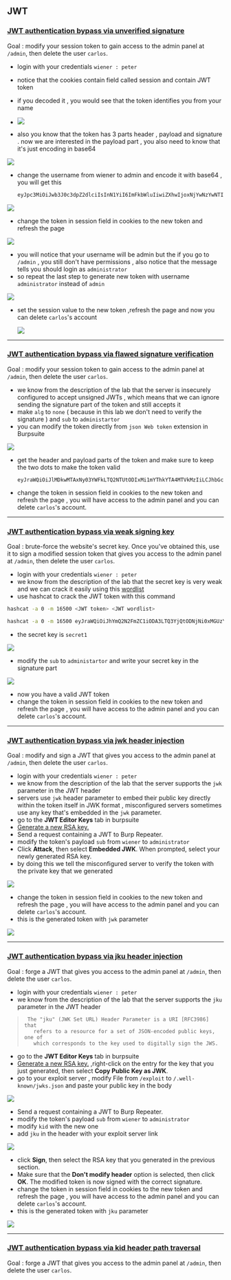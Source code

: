 ## JWT

### [JWT authentication bypass via unverified signature](https://portswigger.net/web-security/jwt/lab-jwt-authentication-bypass-via-unverified-signature)

Goal : modify your session token to gain access to the admin panel at `/admin`, then delete the user `carlos`.

- login with your credentials `wiener : peter` 
- notice that the cookies contain field called session and contain JWT token
- if you decoded it , you would see that the token identifies you from your name
- ![](.\jwt_img\1_1.png)



- also you know that the token has 3 parts header , payload and signature . now we are interested in the payload part , you also need to know that it's just encoding in base64

![](.\jwt_img\1_2.png)



- change the username from wiener to admin and encode it with base64 , you will get this 
  ```js
  eyJpc3MiOiJwb3J0c3dpZ2dlciIsInN1YiI6ImFkbWluIiwiZXhwIjoxNjYwNzYwNTIzfQ
  ```

![](.\jwt_img\1_3.png)



- change the token in session field in cookies to the new token and refresh the page

![](.\jwt_img\1_4.png)



- you will notice that your username will be admin but the if you go to `/admin` , you still don't have permissions , also notice that the message tells you should login as `administrator` 
- so repeat the last step to generate new token with username `administrator` instead of `admin`

![](.\jwt_img\1_5.png)



- set the session value to the new token ,refresh the page and now you can delete `carlos`'s account

  ![](.\jwt_img\1_6.png)







------





### [JWT authentication bypass via flawed signature verification](https://portswigger.net/web-security/jwt/lab-jwt-authentication-bypass-via-flawed-signature-verification)

Goal : modify your session token to gain access to the admin panel at `/admin`, then delete the user `carlos`.



- we know from the description of the lab that the server is insecurely configured to accept unsigned JWTs , which means that we can ignore sending the signature part of the token and still accepts it 
- make `alg` to `none` ( because in this lab we don't need to verify the signature ) and `sub` to `administartor`
- you can modify the token directly from `json Web token` extension in Burpsuite

![](.\jwt_img\2_1.png)



- get the header and payload parts of the token and make sure to keep the two dots to make the token valid 
  ```
  eyJraWQiOiJlMDkwMTAxNy03YWFkLTQ2NTUtODIxMi1mYThkYTA4MTVkMzIiLCJhbGciOiJub25lIn0.eyJpc3MiOiJwb3J0c3dpZ2dlciIsInN1YiI6ImFkbWluaXN0cmF0b3IiLCJleHAiOjE2NjA3NzA3NDZ9.  
  ```

  

- change the token in session field in cookies to the new token and refresh the page , you will have access to the admin panel and you can delete `carlos`'s account.



------





### [JWT authentication bypass via weak signing key](https://portswigger.net/web-security/jwt/lab-jwt-authentication-bypass-via-weak-signing-key)

Goal : brute-force the website's secret key. Once you've obtained this, use it to sign a modified session token that gives you access to the admin panel at `/admin`, then delete the user `carlos`.



- login with your credentials `wiener : peter` 
- we know from the description of the lab that the secret key is very weak and we can crack it easily using this [wordlist](https://github.com/wallarm/jwt-secrets/blob/master/jwt.secrets.list)
- use hashcat to crack the JWT token with this command

```bash
hashcat -a 0 -m 16500 <JWT token> <JWT wordlist>
```



```bash
hashcat -a 0 -m 16500 eyJraWQiOiJhYmQ2N2FmZC1iODA3LTQ3YjQtODNjNi0xMGUzYTY5NDAyMGEiLCJhbGciOiJIUzI1NiJ9.eyJpc3MiOiJwb3J0c3dpZ2dlciIsInN1YiI6IndpZW5lciIsImV4cCI6MTY2MDgyNzA5NX0.MLBUFpTVqW9-8Zp9T1c0LhR_vioClp1L9IAYSd8tafE jwt.secrets.txt

```



- the secret key is `secret1`

![](.\jwt_img\3_1.png)



- modify  the `sub` to `administartor` and write your secret key in the signature part

![](.\jwt_img\3_2.png)





- now you have a valid JWT token 
- change the token in session field in cookies to the new token and refresh the page , you will have access to the admin panel and you can delete `carlos`'s account.



------





### [JWT authentication bypass via jwk header injection](https://portswigger.net/web-security/jwt/lab-jwt-authentication-bypass-via-jwk-header-injection)

Goal :  modify and sign a JWT that gives you access to the admin panel at `/admin`, then delete the user `carlos`.

- login with your credentials `wiener : peter` 
- we know from the description of the lab that the server supports the `jwk` parameter in the JWT header 
- servers  use `jwk` header parameter to embed their public key directly within the token itself in JWK format , misconfigured servers sometimes use any key that's embedded in the `jwk` parameter.
- go to the **JWT Editor Keys** tab in burpsuite
- [Generate a new RSA key.](https://portswigger.net/web-security/jwt/working-with-jwts-in-burp-suite#adding-new-signing-keys)
- Send a request containing a JWT to Burp Repeater.
- modify the token's payload `sub` from `wiener`  to  `administrator`
- Click **Attack**, then select **Embedded JWK**. When prompted, select your newly generated RSA key.
- by doing this we tell the misconfigured server to verify the token with the private key that we generated



![](.\jwt_img\4_1.png)





- change the token in session field in cookies to the new token and refresh the page , you will have access to the admin panel and you can delete `carlos`'s account.
- this is the generated token with `jwk` parameter

![](.\jwt_img\4_2.png)









------



###  [JWT authentication bypass via jku header injection](https://portswigger.net/web-security/jwt/lab-jwt-authentication-bypass-via-jku-header-injection)

Goal : forge a JWT that gives you access to the admin panel at `/admin`, then delete the user `carlos`.



- login with your credentials `wiener : peter` 
- we know from the description of the lab that the server supports the `jku ` parameter in the JWT header 

> ```
>  The "jku" (JWK Set URL) Header Parameter is a URI [RFC3986] that
>    refers to a resource for a set of JSON-encoded public keys, one of
>    which corresponds to the key used to digitally sign the JWS.
> ```



- go to the **JWT Editor Keys** tab in burpsuite
- [Generate a new RSA key.](https://portswigger.net/web-security/jwt/working-with-jwts-in-burp-suite#adding-new-signing-keys)  ,right-click on the entry for the key that you just generated, then select **Copy Public Key as JWK**.
- go to your exploit server , modify File from `/exploit` to `/.well-known/jwks.json` and paste your public key in the body

![](.\jwt_img\5_1.png)

- Send a request containing a JWT to Burp Repeater.
- modify the token's payload `sub` from `wiener`  to  `administrator`
- modify `kid` with the new one 
- add `jku` in the header with your exploit server link 

<img src=".\jwt_img\5_2.png"  />



-  click **Sign**, then select the RSA key that you generated in the previous section.
- Make sure that the **Don't modify header** option is selected, then click **OK**. The modified token is now signed with the correct signature.
- change the token in session field in cookies to the new token and refresh the page , you will have access to the admin panel and you can delete `carlos`'s account.
- this is the generated token with `jku` parameter

![](C:\Users\dell\Desktop\jwt_img\5_3.png)





------





### [JWT authentication bypass via kid header path traversal](https://portswigger.net/web-security/jwt/lab-jwt-authentication-bypass-via-kid-header-path-traversal)

Goal : forge a JWT that gives you access to the admin panel at `/admin`, then delete the user `carlos`.









```
```

